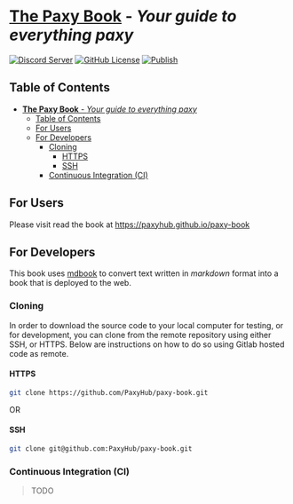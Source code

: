 # [**The Paxy Book**](https://paxyhub.github.io/paxy-book/) - *Your guide to everything paxy*

[![Discord Server](https://dcbadge.vercel.app/api/server/vFG57wDxsd?style=flat)](https://discord.gg/vFG57wDxsd)
[![GitHub License](https://img.shields.io/github/license/paxyhub/paxy-book)](https://www.mozilla.org/en-US/MPL/)
[![Publish](https://github.com/PaxyHub/paxy-book/actions/workflows/publish.yml/badge.svg)](https://github.com/PaxyHub/paxy-book/actions/workflows/publish.yml)

## Table of Contents

- [**The Paxy Book** - *Your guide to everything paxy*](#the-paxy-book---your-guide-to-everything-paxy)
  - [Table of Contents](#table-of-contents)
  - [For Users](#for-users)
  - [For Developers](#for-developers)
    - [Cloning](#cloning)
      - [HTTPS](#https)
      - [SSH](#ssh)
    - [Continuous Integration (CI)](#continuous-integration-ci)

## For Users

Please visit read the book at https://paxyhub.github.io/paxy-book

## For Developers

This book uses [mdbook](https://rust-lang.github.io/mdBook/) to convert text written in *markdown* format into a book that is deployed to the web.

### Cloning

In order to download the source code to your local computer for testing, or for development, you can clone from the remote repository using either SSH, or HTTPS. Below are instructions on how to do so using Gitlab hosted code as remote.

#### HTTPS

```sh
git clone https://github.com/PaxyHub/paxy-book.git 
```

OR

#### SSH

```sh
git clone git@github.com:PaxyHub/paxy-book.git
```

### Continuous Integration (CI)
> TODO